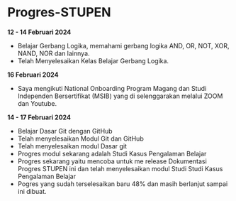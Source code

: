 # Progres-STUPEN

**12 - 14 Februari 2024**
* Belajar Gerbang Logika, memahami gerbang logika AND, OR, NOT, XOR, NAND, NOR dan lainnya.
* Telah Menyelesaikan Kelas Belajar Gerbang Logika.

**16 Februari 2024**
* Saya mengikuti National Onboarding Program Magang dan Studi Independen Bersertifikat (MSIB)
  yang di selenggarakan melalui ZOOM dan Youtube.

**14 - 17 Februari 2024**
* Belajar Dasar Git dengan GitHub
* Telah menyelesaikan Modul Git dan GitHub
* Telah menyelesaikan modul Dasar git
* Progres modul sekarang adalah Studi Kasus Pengalaman Belajar
* Progres sekarang yaitu mencoba untuk me release Dokumentasi Progres STUPEN ini dan telah menyelesaikan modul Studi Studi Kasus Pengalaman Belajar
* Pogres yang sudah terselesaikan baru 48% dan masih berlanjut sampai ini dibuat.
